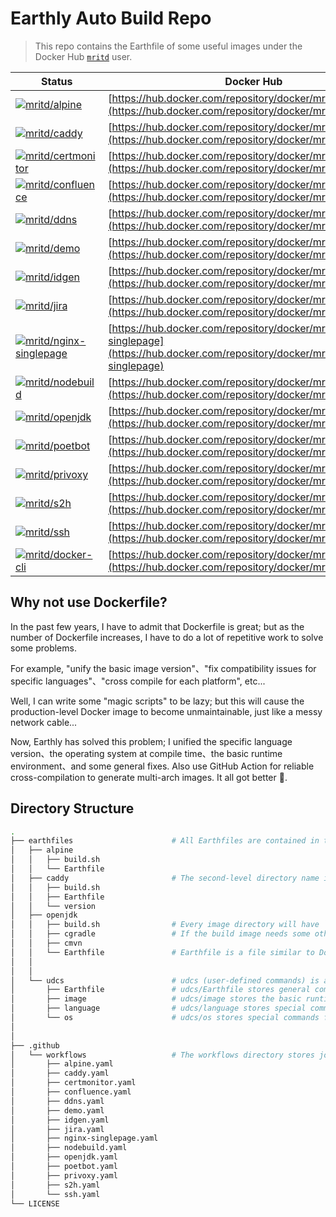 # Earthly Auto Build Repo

> This repo contains the Earthfile of some useful images under the Docker Hub [`mritd`](https://hub.docker.com/u/mritd) user.


| Status | Docker Hub |
|-------|------------|
|[![mritd/alpine](https://github.com/mritd/autobuild/actions/workflows/alpine.yaml/badge.svg)](https://github.com/mritd/autobuild/actions/workflows/alpine.yaml)|[https://hub.docker.com/repository/docker/mritd/alpine](https://hub.docker.com/repository/docker/mritd/alpine)|
|[![mritd/caddy](https://github.com/mritd/autobuild/actions/workflows/caddy.yaml/badge.svg)](https://github.com/mritd/autobuild/actions/workflows/caddy.yaml)|[https://hub.docker.com/repository/docker/mritd/caddy](https://hub.docker.com/repository/docker/mritd/caddy)|
|[![mritd/certmonitor](https://github.com/mritd/autobuild/actions/workflows/certmonitor.yaml/badge.svg)](https://github.com/mritd/autobuild/actions/workflows/certmonitor.yaml)|[https://hub.docker.com/repository/docker/mritd/certmonitor](https://hub.docker.com/repository/docker/mritd/certmonitor)|
|[![mritd/confluence](https://github.com/mritd/autobuild/actions/workflows/confluence.yaml/badge.svg)](https://github.com/mritd/autobuild/actions/workflows/confluence.yaml)|[https://hub.docker.com/repository/docker/mritd/confluence](https://hub.docker.com/repository/docker/mritd/confluence)|
|[![mritd/ddns](https://github.com/mritd/autobuild/actions/workflows/ddns.yaml/badge.svg)](https://github.com/mritd/autobuild/actions/workflows/ddns.yaml)|[https://hub.docker.com/repository/docker/mritd/ddns](https://hub.docker.com/repository/docker/mritd/ddns)|
|[![mritd/demo](https://github.com/mritd/autobuild/actions/workflows/demo.yaml/badge.svg)](https://github.com/mritd/autobuild/actions/workflows/demo.yaml)|[https://hub.docker.com/repository/docker/mritd/demo](https://hub.docker.com/repository/docker/mritd/demo)|
|[![mritd/idgen](https://github.com/mritd/autobuild/actions/workflows/idgen.yaml/badge.svg)](https://github.com/mritd/autobuild/actions/workflows/idgen.yaml)|[https://hub.docker.com/repository/docker/mritd/idgen](https://hub.docker.com/repository/docker/mritd/idgen)|
|[![mritd/jira](https://github.com/mritd/autobuild/actions/workflows/jira.yaml/badge.svg)](https://github.com/mritd/autobuild/actions/workflows/jira.yaml)|[https://hub.docker.com/repository/docker/mritd/jira](https://hub.docker.com/repository/docker/mritd/jira)|
|[![mritd/nginx-singlepage](https://github.com/mritd/autobuild/actions/workflows/nginx-singlepage.yaml/badge.svg)](https://github.com/mritd/autobuild/actions/workflows/nginx-singlepage.yaml)|[https://hub.docker.com/repository/docker/mritd/nginx-singlepage](https://hub.docker.com/repository/docker/mritd/nginx-singlepage)|
|[![mritd/nodebuild](https://github.com/mritd/autobuild/actions/workflows/nodebuild.yaml/badge.svg)](https://github.com/mritd/autobuild/actions/workflows/nodebuild.yaml)|[https://hub.docker.com/repository/docker/mritd/nodebuild](https://hub.docker.com/repository/docker/mritd/nodebuild)|
|[![mritd/openjdk](https://github.com/mritd/autobuild/actions/workflows/openjdk.yaml/badge.svg)](https://github.com/mritd/autobuild/actions/workflows/openjdk.yaml)|[https://hub.docker.com/repository/docker/mritd/openjdk](https://hub.docker.com/repository/docker/mritd/openjdk)|
|[![mritd/poetbot](https://github.com/mritd/autobuild/actions/workflows/poetbot.yaml/badge.svg)](https://github.com/mritd/autobuild/actions/workflows/poetbot.yaml)|[https://hub.docker.com/repository/docker/mritd/poetbot](https://hub.docker.com/repository/docker/mritd/poetbot)|
|[![mritd/privoxy](https://github.com/mritd/autobuild/actions/workflows/privoxy.yaml/badge.svg)](https://github.com/mritd/autobuild/actions/workflows/privoxy.yaml)|[https://hub.docker.com/repository/docker/mritd/privoxy](https://hub.docker.com/repository/docker/mritd/privoxy)|
|[![mritd/s2h](https://github.com/mritd/autobuild/actions/workflows/s2h.yaml/badge.svg)](https://github.com/mritd/autobuild/actions/workflows/s2h.yaml)|[https://hub.docker.com/repository/docker/mritd/s2h](https://hub.docker.com/repository/docker/mritd/s2h)|
|[![mritd/ssh](https://github.com/mritd/autobuild/actions/workflows/ssh.yaml/badge.svg)](https://github.com/mritd/autobuild/actions/workflows/ssh.yaml)|[https://hub.docker.com/repository/docker/mritd/ssh](https://hub.docker.com/repository/docker/mritd/ssh)|
|[![mritd/docker-cli](https://github.com/mritd/autobuild/actions/workflows/docker-cli.yaml/badge.svg)](https://github.com/mritd/autobuild/actions/workflows/docker-cli.yaml)|[https://hub.docker.com/repository/docker/mritd/docker-cli](https://hub.docker.com/repository/docker/mritd/docker-cli)|



## Why not use Dockerfile?

In the past few years, I have to admit that Dockerfile is great; but as the number of Dockerfile increases, I have to do a lot of repetitive work to solve some problems.

For example, "unify the basic image version"、"fix compatibility issues for specific languages"、"cross compile for each platform", etc...

Well, I can write some "magic scripts" to be lazy; but this will cause the production-level Docker image to become unmaintainable, just like a messy network cable...

Now, Earthly has solved this problem; I unified the specific language version、the operating system at compile time、the basic runtime environment、and some general fixes. Also use GitHub Action for reliable cross-compilation to generate multi-arch images. It all got better 🤪.


## Directory Structure

```sh
.
├── earthfiles                      # All Earthfiles are contained in this directory
│   ├── alpine
│   │   ├── build.sh
│   │   └── Earthfile
│   ├── caddy                       # The second-level directory name is the target image
│   │   ├── build.sh
│   │   ├── Earthfile
│   │   └── version
│   ├── openjdk
│   │   ├── build.sh                # Every image directory will have `build.sh` for automated build
│   │   ├── cgradle                 # If the build image needs some other files, they will also be saved in this directory
│   │   ├── cmvn
│   │   └── Earthfile               # Earthfile is a file similar to Dockerfile, it is modular, it is very convenient to reuse code
│   │
│   │
│   └── udcs                        # udcs (user-defined commands) is a special directory where most common Earthfiles are stored
│       ├── Earthfile               # udcs/Earthfile stores general commands that do not depend on system os and language
│       ├── image                   # udcs/image stores the basic runtime or compile image of most programming languages
│       ├── language                # udcs/language stores special commands for specific languages
│       └── os                      # udcs/os stores special commands for specific system os
│
│
├── .github
│   └── workflows                   # The workflows directory stores job definitions for each docker image automated build
│       ├── alpine.yaml
│       ├── caddy.yaml
│       ├── certmonitor.yaml
│       ├── confluence.yaml
│       ├── ddns.yaml
│       ├── demo.yaml
│       ├── idgen.yaml
│       ├── jira.yaml
│       ├── nginx-singlepage.yaml
│       ├── nodebuild.yaml
│       ├── openjdk.yaml
│       ├── poetbot.yaml
│       ├── privoxy.yaml
│       ├── s2h.yaml
│       └── ssh.yaml
└── LICENSE
```
